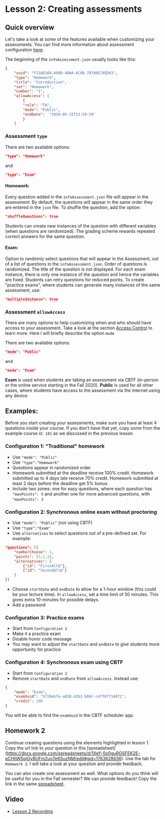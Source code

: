 # Lesson 2: Creating assessments

## Quick overview

Let's take a look at some of the features available when customizing your assessments. You can find more information about assessment configuration [here](../assessment.md).

The beginning of the `infoAssessment.json` usually looks like this:

```json
{
    "uuid": "F11AD160-A99D-40AA-AC80-797A9E74ED43",
	"type": "Homework",
	"title": "Introduction",
	"set": "Homework",
	"number": "1",
	"allowAccess": [
		{
    	"role": "TA",
    	"mode": "Public", 
    	"endDate":  "2020-05-15T23:59:59"
		}	
	]
```

### Assessment `type`

There are two available options:

```json
"type": "Homework"
```
and 

```json
"type": "Exam"
```

#### Homework:

Every question added in the `infoAssessment.json` file will appear in the assessment. By default, the questions will appear in the same order they are entered in the `json` file. To shuffle the question, add the option:

```json
"shuffleQuestions": true
```

Students can create new instances of the question with different variables (when questions are randomized). The grading scheme rewards repeated correct answers for the same question.

#### Exam:

Option to randomly select questions that will appear in the Assessment, out of a list of questions in the `infoAssessment.json`. Order of questions is randomized. The title of the question is not displayed. For each exam instance, there is only one instance of the question and hence the variables are fixed. Students can retry questions for reduced points. To create "practice exams", where students can generate many instances of the same assessment, use:

```json
"multipleInstance": true
```


### Assessment `allowAccess`

There are many options to help customizing when and who should have access to your assessment. Take a look at the section [Access Control](https://prairielearn.readthedocs.io/en/latest/accessControl/) to learn more. Here I will briefly describe the option `mode`

There are two available options:

```json
"mode": "Public"
```
and 

```json
"mode": "Exam"
```

**Exam** is used when students are taking an assessment via CBTF (in-person or the online service starting in the Fall 2020). **Public** is used for all other cases, where students have access to the assessment via the internet using any device.

##  Examples:

Before you start creating your assessments, make sure you have at least 4 questions inside your course. If you don't have that yet, copy some from the example course `XC 101` as we discussed in the previous lesson.


### Configuration 1: "Traditional" homework 

* Use `"mode": "Public"`
* Use `"type":"Homework"`
* Questions appear in randomized order
* Homework submitted at the deadline receive 100% credit. Homework submitted up to 4 days late receive 70% credit. Homework submitted at least 2 days before the deadline get 5% bonus.
* Include two zones: one for easy questions, where each question has `"maxPoints": 5` and another one for more advanced questions, with `"maxPoints": 3`

### Configuration 2: Synchronous online exam without proctoring

* Use `"mode": "Public"` (not using CBTF)
* Use `"type":"Exam"`
* Use `alternatives` to select questions out of a pre-defined set. For example:

```json
"questions": [{
	"numberChoose": 1,
    "points": [3,2,1],
    "alternatives": [
        {"id": "FirstAltQ"},
        {"id": "SecondAltQ"}
    ]
}]
```

* Choose `startDate` and `endDate` to allow for a 1-hour window (this could be your lecture time). In `allowAccess`, set a time limit of 50 minutes. This gives extra 10-minutes for possible delays.
* Add a password

### Configuration 3: Practice exams

* Start from `Configuration 2`
* Make it a practice exam
* Disable honor code message
* You may want to adjust the `startDate` and `endDate` to give students more opportunity for practice

### Configuration 4: Synchronous exam using CBTF

* Start from `Configuration 2`
* Remove `startDate` and `endDate` from `allowAccess`. Instead use: 

```json
{
    "mode": "Exam",
    "examUuid": "5719ebfe-ad20-42b1-b0dc-c47f0f714871",
    "credit": 100
}
```
You will be able to find the `examUuid` in the CBTF scheduler app.  


## Homework 2

Continue creating questions using the elements highlighted in lesson 1. Copy the url link to your question in this [spreadsheet]
(https://docs.google.com/spreadsheets/d/1XeY-0o0guRGSFEK2E-pCHhW5qiGyBUFm2uo7e6SuzNM/edit#gid=1763628636).
Use the tab for `Homework 2`. I will take a look at your question and provide feedback.

You can also create one assessment as well. What options do you think will be useful for you in the Fall semester? We can provide feedback! Copy the link in the same [spreadsheet](https://docs.google.com/spreadsheets/d/1XeY-0o0guRGSFEK2E-pCHhW5qiGyBUFm2uo7e6SuzNM/edit#gid=1763628636).

## Video

- [Lesson 2 Recording](https://mediaspace.illinois.edu/media/t/1_g3stfhgp/169265112)









